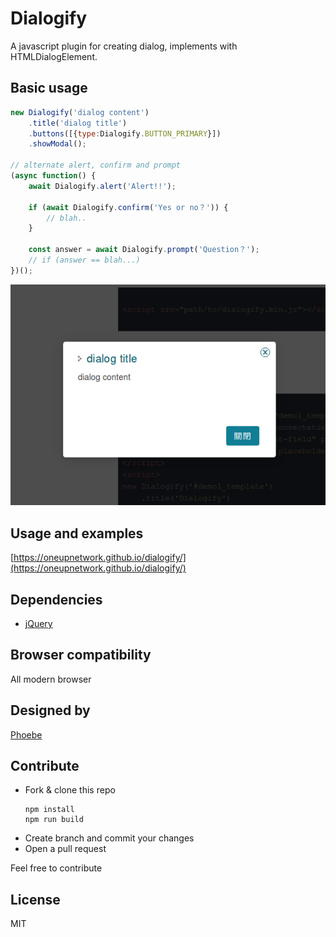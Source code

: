 # Dialogify
A javascript plugin for creating dialog, implements with HTMLDialogElement.

## Basic usage
```javascript
new Dialogify('dialog content')
    .title('dialog title')
    .buttons([{type:Dialogify.BUTTON_PRIMARY}])
    .showModal();

// alternate alert, confirm and prompt
(async function() {
    await Dialogify.alert('Alert!!');

    if (await Dialogify.confirm('Yes or no？')) {
        // blah..
    }

    const answer = await Dialogify.prompt('Question？');
    // if (answer == blah...)
})();
```

![basic dialogify](docs/img/screenshot1.png)

## Usage and examples
[https://oneupnetwork.github.io/dialogify/](https://oneupnetwork.github.io/dialogify/)

## Dependencies
* [jQuery](https://jquery.com/)

## Browser compatibility
All modern browser

## Designed by
[Phoebe](https://github.com/Phoebe1226)

## Contribute
* Fork & clone this repo
    ```
    npm install
    npm run build
    ```
* Create branch and commit your changes
* Open a pull request

Feel free to contribute

## License
MIT
